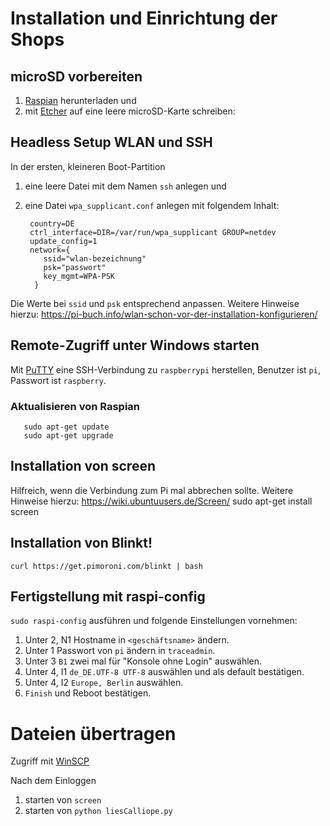 # Installation und Einrichtung der Shops
## microSD vorbereiten
1. [Raspian](https://downloads.raspberrypi.org/raspbian_full_latest) herunterladen und
2. mit [Etcher]( https://www.balena.io/etcher/) auf eine leere microSD-Karte schreiben:

## Headless Setup WLAN und SSH
In der ersten, kleineren Boot-Partition
1. eine leere Datei mit dem Namen `ssh` anlegen und
2. eine Datei `wpa_supplicant.conf` anlegen mit folgendem Inhalt:  

        country=DE  
        ctrl_interface=DIR=/var/run/wpa_supplicant GROUP=netdev  
        update_config=1  
        network={  
           ssid="wlan-bezeichnung"  
           psk="passwort"  
           key_mgmt=WPA-PSK  
         }  
Die Werte bei `ssid` und `psk` entsprechend anpassen.
Weitere Hinweise hierzu: https://pi-buch.info/wlan-schon-vor-der-installation-konfigurieren/

## Remote-Zugriff unter Windows starten
Mit [PuTTY](https://www.chiark.greenend.org.uk/~sgtatham/putty/latest.html) eine SSH-Verbindung zu `raspberrypi` herstellen, Benutzer ist `pi`, Passwort ist `raspberry`.  

### Aktualisieren von Raspian
       sudo apt-get update
       sudo apt-get upgrade
	   
## Installation von screen
Hilfreich, wenn die Verbindung zum Pi mal abbrechen sollte. Weitere Hinweise hierzu: https://wiki.ubuntuusers.de/Screen/
        sudo apt-get install screen

## Installation von Blinkt!
    curl https://get.pimoroni.com/blinkt | bash

## Fertigstellung mit raspi-config

`sudo raspi-config` ausführen und folgende Einstellungen vornehmen:
1. Unter 2, N1 Hostname in `<geschäftsname>` ändern.
2. Unter 1 Passwort von `pi` ändern in `traceadmin`.
3. Unter 3 `B1` zwei mal für "Konsole ohne Login" auswählen.
4. Unter 4, I1 `de_DE.UTF-8 UTF-8` auswählen und als default bestätigen.
5. Unter 4, I2 `Europe, Berlin` auswählen.
6. `Finish` und Reboot bestätigen.


# Dateien übertragen
Zugriff mit [WinSCP](www.winscp.net)

Nach dem Einloggen
1. starten von `screen`
2. starten von `python liesCalliope.py`
